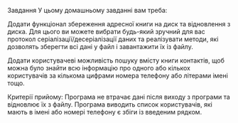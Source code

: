 Завдання
У цьому домашньому завданні вам треба:

Додати функціонал збереження адресної книги на диск та відновлення з диска. Для цього ви можете вибрати будь-який зручний для вас протокол серіалізації/десеріалізації даних та реалізувати методи, які дозволять зберегти всі дані у файл і завантажити їх із файлу.

Додати користувачеві можливість пошуку вмісту книги контактів, щоб можна було знайти всю інформацію про одного або кількох користувачів за кількома цифрами номера телефону або літерами імені тощо.

Критерії прийому:
Програма не втрачає дані після виходу з програми та відновлює їх з файлу.
Програма виводить список користувачів, які мають в імені або номері телефону є збіги із введеним рядком.
